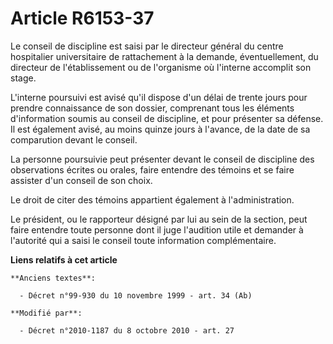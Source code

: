 # Article R6153-37

Le conseil de discipline est saisi par le directeur général du centre hospitalier  universitaire de rattachement à la
demande, éventuellement, du directeur de l'établissement ou de l'organisme où l'interne accomplit son stage.

L'interne poursuivi est avisé qu'il dispose d'un délai de trente jours pour prendre connaissance de son dossier, comprenant
tous les éléments d'information soumis au conseil de discipline, et pour présenter sa défense. Il est également avisé, au
moins quinze jours à l'avance, de la date de sa comparution devant le conseil.

La personne poursuivie peut présenter devant le conseil de discipline des observations écrites ou orales, faire entendre des
témoins et se faire assister d'un conseil de son choix.

Le droit de citer des témoins appartient également à l'administration.

Le président, ou le rapporteur désigné par lui au sein de la section, peut faire entendre toute personne dont il juge
l'audition utile et demander à l'autorité qui a saisi le conseil toute information complémentaire.

**Liens relatifs à cet article**

	**Anciens textes**:

	  - Décret n°99-930 du 10 novembre 1999 - art. 34 (Ab)

	**Modifié par**:

	  - Décret n°2010-1187 du 8 octobre 2010 - art. 27
